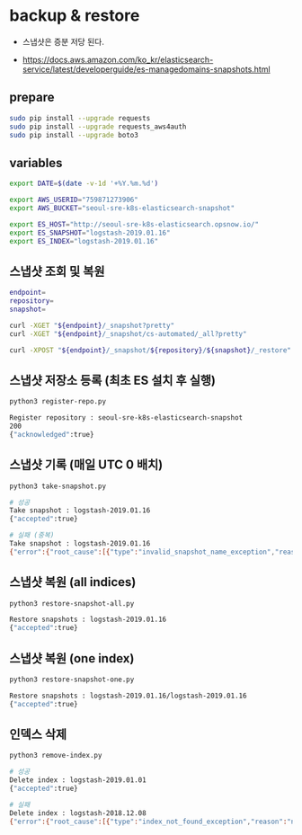 # backup & restore

* 스냅샷은 증분 저당 된다.

* <https://docs.aws.amazon.com/ko_kr/elasticsearch-service/latest/developerguide/es-managedomains-snapshots.html>

## prepare

```bash
sudo pip install --upgrade requests
sudo pip install --upgrade requests_aws4auth
sudo pip install --upgrade boto3
```

## variables

```bash
export DATE=$(date -v-1d '+%Y.%m.%d')

export AWS_USERID="759871273906"
export AWS_BUCKET="seoul-sre-k8s-elasticsearch-snapshot"

export ES_HOST="http://seoul-sre-k8s-elasticsearch.opsnow.io/"
export ES_SNAPSHOT="logstash-2019.01.16"
export ES_INDEX="logstash-2019.01.16"
```

## 스냅샷 조회 및 복원

```bash
endpoint=
repository=
snapshot=

curl -XGET "${endpoint}/_snapshot?pretty"
curl -XGET "${endpoint}/_snapshot/cs-automated/_all?pretty"

curl -XPOST "${endpoint}/_snapshot/${repository}/${snapshot}/_restore"
```

## 스냅샷 저장소 등록 (최초 ES 설치 후 실행)

```bash
python3 register-repo.py

Register repository : seoul-sre-k8s-elasticsearch-snapshot
200
{"acknowledged":true}
```

## 스냅샷 기록 (매일 UTC 0 배치)

```bash
python3 take-snapshot.py

# 성공
Take snapshot : logstash-2019.01.16
{"accepted":true}

# 실패 (중복)
Take snapshot : logstash-2019.01.16
{"error":{"root_cause":[{"type":"invalid_snapshot_name_exception","reason":"[seoul-sre-k8s-elasticsearch-snapshot:logstash-2019.01.16] Invalid snapshot name [logstash-2019.01.16], snapshot with the same name already exists"}],"type":"invalid_snapshot_name_exception","reason":"[seoul-sre-k8s-elasticsearch-snapshot:logstash-2019.01.16] Invalid snapshot name [logstash-2019.01.16], snapshot with the same name already exists"},"status":400}
```

## 스냅샷 복원 (all indices)

```bash
python3 restore-snapshot-all.py

Restore snapshots : logstash-2019.01.16
{"accepted":true}
```

## 스냅샷 복원 (one index)

```bash
python3 restore-snapshot-one.py

Restore snapshots : logstash-2019.01.16/logstash-2019.01.16
{"accepted":true}
```

## 인덱스 삭제

```bash
python3 remove-index.py

# 성공
Delete index : logstash-2019.01.01
{"accepted":true}

# 실패
Delete index : logstash-2018.12.08
{"error":{"root_cause":[{"type":"index_not_found_exception","reason":"no such index","resource.type":"index_or_alias","resource.id":"logstash-2018.12.08","index_uuid":"_na_","index":"logstash-2018.12.08"}],"type":"index_not_found_exception","reason":"no such index","resource.type":"index_or_alias","resource.id":"logstash-2018.12.08","index_uuid":"_na_","index":"logstash-2018.12.08"},"status":404}
```
